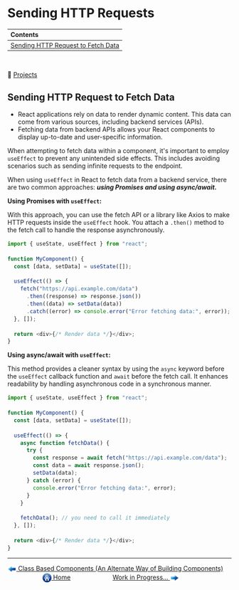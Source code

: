 # Sending HTTP Requests

| Contents                                                                  |
| :------------------------------------------------------------------------ |
| [Sending HTTP Request to Fetch Data](#sending-http-request-to-fetch-data) |

&nbsp;

:notebook_with_decorative_cover: [Projects](projects/)

## Sending HTTP Request to Fetch Data

- React applications rely on data to render dynamic content. This data can come from various sources, including backend services (APIs).
- Fetching data from backend APIs allows your React components to display up-to-date and user-specific information.

When attempting to fetch data within a component, it's important to employ `useEffect` to prevent any unintended side effects. This includes avoiding scenarios such as sending infinite requests to the endpoint.

When using `useEffect` in React to fetch data from a backend service, there are two common approaches: **_using Promises and using async/await._**

**Using Promises with `useEffect`:**

With this approach, you can use the fetch API or a library like Axios to make HTTP requests inside the `useEffect` hook. You attach a `.then()` method to the fetch call to handle the response asynchronously.

```javascript
import { useState, useEffect } from "react";

function MyComponent() {
  const [data, setData] = useState([]);

  useEffect(() => {
    fetch("https://api.example.com/data")
      .then((response) => response.json())
      .then((data) => setData(data))
      .catch((error) => console.error("Error fetching data:", error));
  }, []);

  return <div>{/* Render data */}</div>;
}
```

**Using async/await with `useEffect`:**

This method provides a cleaner syntax by using the `async` keyword before the `useEffect` callback function and `await` before the fetch call. It enhances readability by handling asynchronous code in a synchronous manner.

```javascript
import { useState, useEffect } from "react";

function MyComponent() {
  const [data, setData] = useState([]);

  useEffect(() => {
    async function fetchData() {
      try {
        const response = await fetch("https://api.example.com/data");
        const data = await response.json();
        setData(data);
      } catch (error) {
        console.error("Error fetching data:", error);
      }
    }

    fetchData(); // you need to call it immediately
  }, []);

  return <div>{/* Render data */}</div>;
}
```

---

[<img align="center" src="../images/left_arrow.png" height="20" width="20"/> Class Based Components (An Alternate Way of Building Components)](../013-class-based-components/README.md)&nbsp; &nbsp; &nbsp; &nbsp; &nbsp; &nbsp; &nbsp; &nbsp; &nbsp; &nbsp; &nbsp; &nbsp; [<img align="center" src="../images/home.png" height="20" width="20"/> Home](../README.md) &nbsp; &nbsp; &nbsp; &nbsp; &nbsp; &nbsp; &nbsp; &nbsp; &nbsp; &nbsp; &nbsp; &nbsp;[Work in Progress... <img align="center" src="../images/right_arrow.png" height="20" width="20"/>]()
